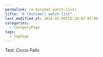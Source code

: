 ```yaml
---
permalink: /a-minimal-watch-list/
title: "A (minimal) watch list"
last_modified_at: 2016-03-09T16:20:02-05:00
categories:
  - CategoryPage
tags:
  - TagPage
---
```

  
Test: Ciccio Pallo
